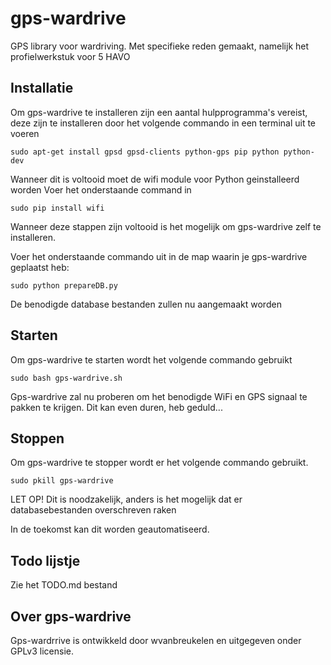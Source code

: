 # gps-wardrive
GPS library voor wardriving. Met specifieke reden gemaakt, namelijk het profielwerkstuk voor 5 HAVO

## Installatie

Om gps-wardrive te installeren zijn een aantal hulpprogramma's vereist, deze zijn te installeren door het volgende commando in een
terminal uit te voeren

```
sudo apt-get install gpsd gpsd-clients python-gps pip python python-dev
```

Wanneer dit is voltooid moet de wifi module voor Python geinstalleerd worden
Voer het onderstaande command in

```
sudo pip install wifi
```

Wanneer deze stappen zijn voltooid is het mogelijk om gps-wardrive zelf te installeren.

Voer het onderstaande commando uit in de map waarin je gps-wardrive geplaatst heb:

```
sudo python prepareDB.py
```

De benodigde database bestanden zullen nu aangemaakt worden

## Starten
Om gps-wardrive te starten wordt het volgende commando gebruikt

```
sudo bash gps-wardrive.sh
```

Gps-wardrive zal nu proberen om het benodigde WiFi en GPS signaal te pakken te krijgen.
Dit kan even duren, heb geduld...

## Stoppen
Om gps-wardrive te stopper wordt er het volgende commando gebruikt.

```
sudo pkill gps-wardrive
```

LET OP! Dit is noodzakelijk, anders is het mogelijk dat er databasebestanden overschreven raken

In de toekomst kan dit worden geautomatiseerd.

## Todo lijstje

Zie het TODO.md bestand

## Over gps-wardrive

Gps-wardrrive is ontwikkeld door wvanbreukelen en uitgegeven onder GPLv3 licensie.

